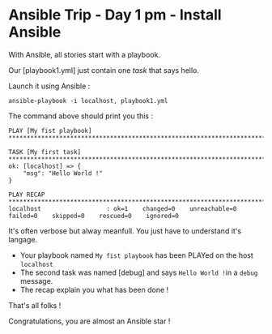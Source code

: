 # Ansible Trip - Day 1 pm - Install Ansible

With Ansible, all stories start with a playbook.

Our [playbook1.yml] just contain one *task* that says hello.

Launch it using Ansible :

```
ansible-playbook -i localhost, playbook1.yml
```

The command above should print you this :

```
PLAY [My fist playbook] *******************************************************************************************************************

TASK [My first task] **********************************************************************************************************************
ok: [localhost] => {
    "msg": "Hello World !"
}

PLAY RECAP ********************************************************************************************************************************
localhost                  : ok=1    changed=0    unreachable=0    failed=0    skipped=0    rescued=0    ignored=0
```

It's often verbose but alway meanfull. You just have to understand it's langage.

* Your playbook named `My fist playbook` has been PLAYed on the host `localhost`
* The second task was named [debug] and says `Hello World !`in a `debug` message.
* The recap explain you what has been done !

That's all folks !

Congratulations, you are almost an Ansible star !
